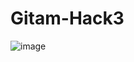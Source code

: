 # Gitam-Hack3
![image](https://github.com/Siri-Neeradi/Gitam-Hack3/assets/153275399/15d31166-e1e6-40da-8244-93cf23b370a2)
